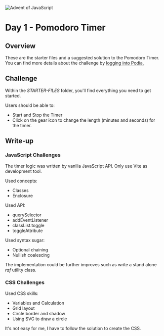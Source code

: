 ![Advent of JavaScript](https://adventofjavascript.s3.us-east-1.amazonaws.com/2021/advent-of-js-gumroad-cover.png)

# Day 1 - Pomodoro Timer

## Overview

These are the starter files and a suggested solution to the Pomodoro Timer.
You can find more details about the challenge by [logging into Podia.](https://store.selfteach.me/login)

## Challenge

Within the _STARTER-FILES_ folder, you'll find everything you need to get started.

Users should be able to:

- Start and Stop the Timer
- Click on the gear icon to change the length (minutes and seconds) for the timer.


## Write-up

### JavaScript Challenges

The timer logic was written by vanilla JavaScript API.
Only use Vite as development tool.

Used concepts:

* Classes
* Enclosure

Used API:

* querySelector
* addEventListener
* classList.toggle
* toggleAttribute

Used syntax sugar:

* Optional chaining
* Nullish coalescing

The implementation could be further improves such as write a stand alone *raf* utility class.

### CSS Challenges 

Used CSS skills:

* Variables and Calculation
* Grid layout
* Circle border and shadow
* Using SVG to draw a circle

It's not easy for me, I have to follow the solution to create the CSS.
